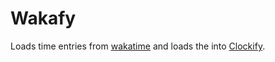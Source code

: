 # Wakafy

Loads time entries from [wakatime](https://wakatime.com) and loads the into [Clockify](https://clockify.me).


